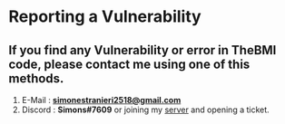 # Reporting a Vulnerability

## If you find any Vulnerability or error in TheBMI code, please contact me using one of this methods.

1) E-Mail : **simonestranieri2518@gmail.com**
2) Discord : **Simons#7609** or joining my [server](https://discord.gg/feBVcXVYhC) and opening a ticket.
